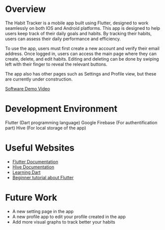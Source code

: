 # Overview

The Habit Tracker is a mobile app built using Flutter, designed to work seamlessly on both IOS and Android platforms. This app is designed to help users keep track of their daily goals and habits. By tracking their habits, users can assess their daily performance and efficiency.

To use the app, users must first create a new account and verify their email address. Once logged in, users can access the main page where they can create, delete, and edit habits. Editing and deleting can be done by swiping left with their finger to reveal the relevant buttons.

The app also has other pages such as Settings and Profile view, but these are currently under construction.

[Software Demo Video](https://youtu.be/u17t0Pqzm4c)

# Development Environment

Flutter (Dart programming language)
Google Firebase (For authentification part)
Hive (For local storage of the app)

# Useful Websites

* [Flutter Documentation](https://docs.flutter.dev/)
* [Hive Documentation](https://pub.dev/packages/hive)
* [Learning Dart](https://dart.dev/tutorials)
* [Beginner tutorial about Flutter](https://www.youtube.com/watch?v=VPvVD8t02U8)

# Future Work

* A new setting page in the app
* A new profile app to edit your profile created in the app
* Add more visual graphs to track better your habits